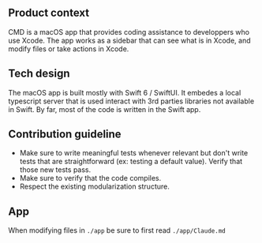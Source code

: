 ## Product context
CMD is a macOS app that provides coding assistance to developpers who use Xcode. The app works as a sidebar that can see what is in Xcode, and modify files or take actions in Xcode.

## Tech design
The macOS app is built mostly with Swift 6 / SwiftUI. It embedes a local typescript server that is used interact with 3rd parties libraries not available in Swift. By far, most of the code is written in the Swift app.

## Contribution guideline
- Make sure to write meaningful tests whenever relevant but don't write tests that are straightforward (ex: testing a default value). Verify that those new tests pass.
- Make sure to verify that the code compiles.
- Respect the existing modularization structure.

## App
When modifying files in `./app` be sure to first read `./app/Claude.md`
